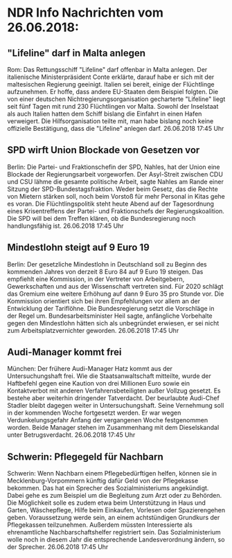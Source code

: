 # NDR Info Nachrichten vom 26.06.2018:


## "Lifeline" darf in Malta anlegen
Rom:   Das Rettungsschiff "Lifeline" darf offenbar in Malta anlegen. Der italienische Ministerpräsident Conte erklärte, darauf habe er sich mit der maltesischen Regierung geeinigt. Italien sei bereit, einige der Flüchtlinge aufzunehmen. Er hoffe, dass andere EU-Staaten dem Beispiel folgten. Die von einer deutschen Nichtregierungsorganisation gecharterte "Lifeline" liegt seit fünf Tagen mit rund 230 Flüchtlingen vor Malta. Sowohl der Inselstaat als auch Italien hatten dem Schiff bislang die Einfahrt in einen Hafen verweigert. Die Hilfsorganisation teilte mit, man habe bislang noch keine offizielle Bestätigung, dass die "Lifeline" anlegen darf. 26.06.2018 17:45 Uhr 

## SPD wirft Union Blockade von Gesetzen vor
Berlin: Die Partei- und Fraktionschefin der SPD, Nahles, hat der Union eine Blockade der Regierungsarbeit vorgeworfen. Der Asyl-Streit zwischen CDU und CSU lähme die gesamte politische Arbeit, sagte Nahles am Rande einer Sitzung der SPD-Bundestagsfraktion. Weder beim Gesetz, das die Rechte von Mietern stärken soll, noch beim Vorstoß für mehr Personal in Kitas gehe es voran. Die Flüchtlingspolitik steht heute Abend auf der Tagesordnung eines Krisentreffens der Partei- und Fraktionschefs der Regierungskoalition. Die SPD will bei dem Treffen klären, ob die Bundesregierung noch handlungsfähig ist. 26.06.2018 17:45 Uhr 

## Mindestlohn steigt auf 9 Euro 19
Berlin: Der gesetzliche Mindestlohn in Deutschland soll zu Beginn des kommenden Jahres von derzeit 8 Euro 84 auf 9 Euro 19 steigen. Das empfiehlt eine Kommission, in der Vertreter von Arbeitgebern, Gewerkschaften und aus der Wissenschaft vertreten sind. Für 2020 schlägt das Gremium eine weitere Erhöhung auf dann 9 Euro 35 pro Stunde vor. Die Kommission orientiert sich bei ihren Empfehlungen vor allem an der Entwicklung der Tariflöhne. Die Bundesregierung setzt die Vorschläge in der Regel um. Bundesarbeitsminister Heil sagte, anfängliche Vorbehalte gegen den Mindestlohn hätten sich als unbegründet erwiesen, er sei nicht zum Arbeitsplatzvernichter geworden. 26.06.2018 17:45 Uhr 

## Audi-Manager kommt frei
München: Der frühere Audi-Manager Hatz kommt aus der Untersuchungshaft frei. Wie die Staatsanwaltschaft mitteilte, wurde der Haftbefehl gegen eine Kaution von drei Millionen Euro sowie ein Kontaktverbot mit anderen Verfahrensbeteiligten außer Vollzug gesetzt. Es bestehe aber weiterhin dringender Tatverdacht. Der beurlaubte Audi-Chef Stadler bleibt dagegen weiter in Untersuchungshaft. Seine Vernehmung soll in der kommenden Woche fortgesetzt werden. Er war wegen Verdunkelungsgefahr Anfang der vergangenen Woche festgenommen worden. Beide Manager stehen im Zusammenhang mit dem Dieselskandal unter Betrugsverdacht. 26.06.2018 17:45 Uhr 

## Schwerin: Pflegegeld für Nachbarn
Schwerin: Wenn Nachbarn einem Pflegebedürftigen helfen, können sie in Mecklenburg-Vorpommern künftig dafür Geld von der Pflegekasse bekommen. Das hat ein Sprecher des Sozialministeriums angekündigt. Dabei gehe es zum Beispiel um die Begleitung zum Arzt oder zu Behörden. Die Möglichkeit solle es zudem etwa beim Unterstützung in Haus und Garten, Wäschepflege, Hilfe beim Einkaufen, Vorlesen oder Spazierengehen geben. Voraussetzung werde sein, an einem achtstündigen Grundkurs der Pflegekassen teilzunehmen. Außerdem müssten Interessierte als ehrenamtliche Nachbarschaftshelfer registriert sein. Das Sozialministerium wolle noch in diesem Jahr die entsprechende Landesverordnung ändern, so der Sprecher. 26.06.2018 17:45 Uhr 

